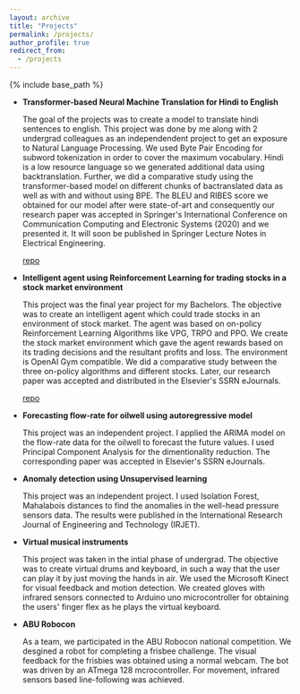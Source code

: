 ```yaml
---
layout: archive
title: "Projects"
permalink: /projects/
author_profile: true
redirect_from:
  - /projects
---
```


{% include base_path %}


* **Transformer-based Neural Machine Translation for Hindi to English**

  The goal of the projects was to create a model to translate hindi sentences to english. This project was done by me along with 2 undergrad colleagues as an independendent project to get an exposure to Natural Language Processing. We used Byte Pair Encoding for subword tokenization in order to cover the maximum vocabulary. Hindi is a low resource language so we generated additional data using backtranslation. Further, we did a comparative study using the transformer-based model on different chunks of bactranslated data as well as with and without using BPE. The BLEU and RIBES score we obtained for our model after were state-of-art and consequently our research paper was accepted in Springer's International Conference on Communication Computing and Electronic Systems (2020) and we presented it. It will soon be published in Springer Lecture Notes in Electrical Engineering.<br>

  [repo](https://github.com/shreyas2398/Hindi-to-English-Transformer-Based-NMT)
  
* **Intelligent agent using Reinforcement Learning for trading stocks in a stock market environment**

  This project was the final year project for my Bachelors. The objective was to create an intelligent agent which could trade stocks in an environment of stock market. The agent was based on on-policy Reinforcement Learning Algorithms like VPG, TRPO and PPO. We create the stock market environment which gave the agent rewards based on its trading decisions and the resultant profits and loss. The environment is OpenAI Gym compatible. We did a comparative study between the three on-policy algorithms and different stocks. Later, our research paper was accepted and distributed in the Elsevier's SSRN eJournals.<br>
  
  [repo](https://github.com/shreyas2398/StockTrading-using-Reinforcement-Learning)
  
* **Forecasting flow-rate for oilwell using autoregressive model**

  This project was an independent project. I applied the ARIMA model on the flow-rate data for the oilwell to forecast the future values. I used Principal Component Analysis for the dimentionality reduction. The corresponding paper was accepted in  Elsevier's SSRN eJournals.
  
* **Anomaly detection using Unsupervised learning**

  This project was an independent project. I used Isolation Forest, Mahalabois distances to find the anomalies in the well-head pressure sensors data. The results were published in the International Research Journal of Engineering and Technology (IRJET).
  
* **Virtual musical instruments**

  This project was taken in the intial phase of undergrad. The objective was to create virtual drums and keyboard, in such a way that the user can play it by just moving the hands in air. We used the Microsoft Kinect for visual feedback and motion detection. We created gloves with infrared sensors connected to Arduino uno microcontroller for obtaining the users' finger flex as he plays the virtual keyboard.  

* **ABU Robocon**

  As a team, we participated in the ABU Robocon national competition. We desgined a robot for completing a frisbee challenge. The visual feedback for the frisbies was obtained using a normal webcam. The bot was driven by an ATmega 128 mcrocontroller. For movement, infrared sensors based line-following was achieved.
